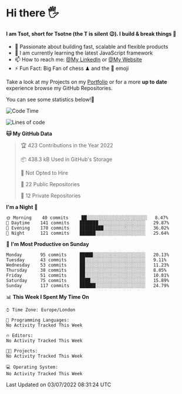 # Hi there :raised_hand_with_fingers_splayed:
#### I am Tsot, short for Tsotne (the T is silent :wink:). I build & break things :space_invader:
- :telescope: Passionate about building fast, scalable and flexible products
- :seedling: I am currently learning the latest JavaScript framework 
- :mailbox: How to reach me: [@My LinkedIn](https://www.linkedin.com/in/tsotne-gvadzabia/) or [@My Website](https://tsotne.co.uk/contact)
- :zap: Fun Fact: Big Fan of chess ♟ and the 👾 emoji

Take a look at my Projects on my [Portfolio](https://tsotne.co.uk/) or for a more **up to date** experience browse my GitHub Repositories.

You can see some statistics below!:space_invader:
<!--START_SECTION:waka-->
![Code Time](http://img.shields.io/badge/Code%20Time-761%20hrs%202%20mins-blue)

![Lines of code](https://img.shields.io/badge/From%20Hello%20World%20I%27ve%20Written-626%20Thousand%20lines%20of%20code-blue)

**🐱 My GitHub Data** 

> 🏆 423 Contributions in the Year 2022
 > 
> 📦 438.3 kB Used in GitHub's Storage 
 > 
> 🚫 Not Opted to Hire
 > 
> 📜 22 Public Repositories 
 > 
> 🔑 12 Private Repositories  
 > 
**I'm a Night 🦉** 

```text
🌞 Morning    40 commits     ██░░░░░░░░░░░░░░░░░░░░░░░   8.47% 
🌆 Daytime    141 commits    ███████░░░░░░░░░░░░░░░░░░   29.87% 
🌃 Evening    170 commits    █████████░░░░░░░░░░░░░░░░   36.02% 
🌙 Night      121 commits    ██████░░░░░░░░░░░░░░░░░░░   25.64%

```
📅 **I'm Most Productive on Sunday** 

```text
Monday       95 commits     █████░░░░░░░░░░░░░░░░░░░░   20.13% 
Tuesday      43 commits     ██░░░░░░░░░░░░░░░░░░░░░░░   9.11% 
Wednesday    53 commits     ██░░░░░░░░░░░░░░░░░░░░░░░   11.23% 
Thursday     38 commits     ██░░░░░░░░░░░░░░░░░░░░░░░   8.05% 
Friday       51 commits     ██░░░░░░░░░░░░░░░░░░░░░░░   10.81% 
Saturday     75 commits     ████░░░░░░░░░░░░░░░░░░░░░   15.89% 
Sunday       117 commits    ██████░░░░░░░░░░░░░░░░░░░   24.79%

```


📊 **This Week I Spent My Time On** 

```text
⌚︎ Time Zone: Europe/London

💬 Programming Languages: 
No Activity Tracked This Week

🔥 Editors: 
No Activity Tracked This Week

🐱‍💻 Projects: 
No Activity Tracked This Week

💻 Operating System: 
No Activity Tracked This Week

```


 Last Updated on 03/07/2022 08:31:24 UTC
<!--END_SECTION:waka-->
